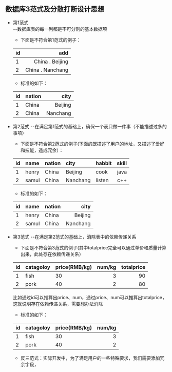 ## 数据库3范式及分散打断设计思想

* 第1范式    
  --数据库表的每一列都是不可分割的基本数据项
  
  
  *  下面是不符合第1范式的例子：
  
  | id  | add               |
  | :---|             ----: |
  | 1   | China . Beijing   |
  | 2   | China . Nanchang  |
  
  *  标准的如下：
  
  | id  | nation | city     |
  | :---| :----- |    ----: |
  | 1   | China  | Beijing  |
  | 2   | China  | Nanchang |
  
* 第2范式
  --在满足第1范式的基础上，确保一个表只做一件事（不能描述过多的事项）
  
  *  下面是不符合第2范式的例子(下面的既描述了用户的地址，又描述了爱好和技能，造成冗余）：
  
  |id|name|nation|city|habbit|skill|
  |:----|:----|:-----|:----|:----|----:|
  |1|henry|China|Beijing|cook|java|
  |2|samul|China|Nanchang|listen|c++|
  
   *  标准的如下：
    
  |id|name|nation|city|
  |:----|:----|:-----|----:|
  |1|henry|China|Beijing|
  |2|samul|China|Nanchang|
    
  
  
* 第3范式
  --在满足第2范式的基础上，消除表中的依赖传递关系
  
  *  下面是不符合第3范式的例子(其中totalprice完全可以通过单价和质量计算出来，此处存在依赖传递关系）
  
  |id|catagoloy|price(RMB/kg)|num/kg|totalprice|
  |:----|:----|:-----|----:|----:|
  |1|fish|30|3|90|
  |2|pork|40|2|80|
  
  比如通过id可以推算出price、num，通过price、num可以推算出totalprice，这就说明存在依赖传递关系，需要想办法消除
  
  *  标准的如下：
  
  |id|catagoloy|price(RMB/kg)|num/kg|
  |:----|:----|:-----|----:|
  |1|fish|30|3|
  |2|pork|40|2|
  
  * 反三范式：实际开发中，为了满足用户的一些特殊要求，我们需要添加冗余字段，
  
  
  
  
  
  
